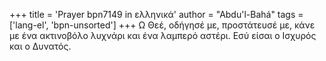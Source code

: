 +++
title = 'Prayer bpn7149 in ελληνικά'
author = "Abdu'l-Bahá"
tags = ['lang-el', 'bpn-unsorted']
+++
Ω Θεέ, οδήγησέ µε, προστάτευσέ µε, κάνε µε ένα ακτινοβόλο λυχνάρι και ένα λαµπερό αστέρι. Εσύ είσαι ο Ισχυρός και ο ∆υνατός.
